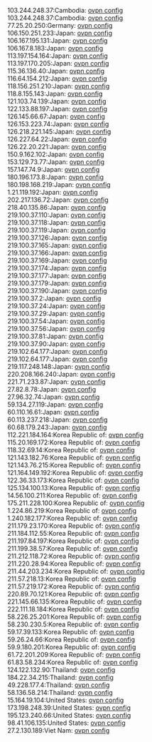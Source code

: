 103.244.248.37:Cambodia: [ovpn config](vpn/103_244_248_37.ovpn)  
103.244.248.37:Cambodia: [ovpn config](vpn/103_244_248_37.ovpn)  
77.25.20.250:Germany: [ovpn config](vpn/77_25_20_250.ovpn)  
106.150.251.233:Japan: [ovpn config](vpn/106_150_251_233.ovpn)  
106.167.195.131:Japan: [ovpn config](vpn/106_167_195_131.ovpn)  
106.167.8.183:Japan: [ovpn config](vpn/106_167_8_183.ovpn)  
113.197.154.164:Japan: [ovpn config](vpn/113_197_154_164.ovpn)  
113.197.170.205:Japan: [ovpn config](vpn/113_197_170_205.ovpn)  
115.36.136.40:Japan: [ovpn config](vpn/115_36_136_40.ovpn)  
116.64.154.212:Japan: [ovpn config](vpn/116_64_154_212.ovpn)  
118.156.251.210:Japan: [ovpn config](vpn/118_156_251_210.ovpn)  
118.8.155.143:Japan: [ovpn config](vpn/118_8_155_143.ovpn)  
121.103.74.139:Japan: [ovpn config](vpn/121_103_74_139.ovpn)  
122.133.88.197:Japan: [ovpn config](vpn/122_133_88_197.ovpn)  
126.145.66.67:Japan: [ovpn config](vpn/126_145_66_67.ovpn)  
126.153.223.74:Japan: [ovpn config](vpn/126_153_223_74.ovpn)  
126.218.221.145:Japan: [ovpn config](vpn/126_218_221_145.ovpn)  
126.227.64.22:Japan: [ovpn config](vpn/126_227_64_22.ovpn)  
126.22.20.221:Japan: [ovpn config](vpn/126_22_20_221.ovpn)  
150.9.162.102:Japan: [ovpn config](vpn/150_9_162_102.ovpn)  
153.129.73.77:Japan: [ovpn config](vpn/153_129_73_77.ovpn)  
157.147.74.9:Japan: [ovpn config](vpn/157_147_74_9.ovpn)  
180.196.173.8:Japan: [ovpn config](vpn/180_196_173_8.ovpn)  
180.198.168.219:Japan: [ovpn config](vpn/180_198_168_219.ovpn)  
1.21.119.192:Japan: [ovpn config](vpn/1_21_119_192.ovpn)  
202.217.136.72:Japan: [ovpn config](vpn/202_217_136_72.ovpn)  
218.40.135.86:Japan: [ovpn config](vpn/218_40_135_86.ovpn)  
219.100.37.110:Japan: [ovpn config](vpn/219_100_37_110.ovpn)  
219.100.37.118:Japan: [ovpn config](vpn/219_100_37_118.ovpn)  
219.100.37.119:Japan: [ovpn config](vpn/219_100_37_119.ovpn)  
219.100.37.126:Japan: [ovpn config](vpn/219_100_37_126.ovpn)  
219.100.37.165:Japan: [ovpn config](vpn/219_100_37_165.ovpn)  
219.100.37.166:Japan: [ovpn config](vpn/219_100_37_166.ovpn)  
219.100.37.169:Japan: [ovpn config](vpn/219_100_37_169.ovpn)  
219.100.37.174:Japan: [ovpn config](vpn/219_100_37_174.ovpn)  
219.100.37.177:Japan: [ovpn config](vpn/219_100_37_177.ovpn)  
219.100.37.179:Japan: [ovpn config](vpn/219_100_37_179.ovpn)  
219.100.37.190:Japan: [ovpn config](vpn/219_100_37_190.ovpn)  
219.100.37.2:Japan: [ovpn config](vpn/219_100_37_2.ovpn)  
219.100.37.24:Japan: [ovpn config](vpn/219_100_37_24.ovpn)  
219.100.37.29:Japan: [ovpn config](vpn/219_100_37_29.ovpn)  
219.100.37.54:Japan: [ovpn config](vpn/219_100_37_54.ovpn)  
219.100.37.56:Japan: [ovpn config](vpn/219_100_37_56.ovpn)  
219.100.37.81:Japan: [ovpn config](vpn/219_100_37_81.ovpn)  
219.100.37.90:Japan: [ovpn config](vpn/219_100_37_90.ovpn)  
219.102.64.177:Japan: [ovpn config](vpn/219_102_64_177.ovpn)  
219.102.64.177:Japan: [ovpn config](vpn/219_102_64_177.ovpn)  
219.117.248.148:Japan: [ovpn config](vpn/219_117_248_148.ovpn)  
220.208.166.240:Japan: [ovpn config](vpn/220_208_166_240.ovpn)  
221.71.233.87:Japan: [ovpn config](vpn/221_71_233_87.ovpn)  
27.82.8.78:Japan: [ovpn config](vpn/27_82_8_78.ovpn)  
27.96.32.74:Japan: [ovpn config](vpn/27_96_32_74.ovpn)  
59.134.27.119:Japan: [ovpn config](vpn/59_134_27_119.ovpn)  
60.110.16.61:Japan: [ovpn config](vpn/60_110_16_61.ovpn)  
60.113.237.218:Japan: [ovpn config](vpn/60_113_237_218.ovpn)  
60.68.179.243:Japan: [ovpn config](vpn/60_68_179_243.ovpn)  
112.221.184.164:Korea Republic of: [ovpn config](vpn/112_221_184_164.ovpn)  
115.20.169.172:Korea Republic of: [ovpn config](vpn/115_20_169_172.ovpn)  
118.32.69.14:Korea Republic of: [ovpn config](vpn/118_32_69_14.ovpn)  
121.143.182.76:Korea Republic of: [ovpn config](vpn/121_143_182_76.ovpn)  
121.143.76.215:Korea Republic of: [ovpn config](vpn/121_143_76_215.ovpn)  
121.164.149.192:Korea Republic of: [ovpn config](vpn/121_164_149_192.ovpn)  
122.36.33.173:Korea Republic of: [ovpn config](vpn/122_36_33_173.ovpn)  
125.134.100.13:Korea Republic of: [ovpn config](vpn/125_134_100_13.ovpn)  
14.56.100.211:Korea Republic of: [ovpn config](vpn/14_56_100_211.ovpn)  
175.211.228.100:Korea Republic of: [ovpn config](vpn/175_211_228_100.ovpn)  
1.224.86.219:Korea Republic of: [ovpn config](vpn/1_224_86_219.ovpn)  
1.240.182.177:Korea Republic of: [ovpn config](vpn/1_240_182_177.ovpn)  
211.179.23.170:Korea Republic of: [ovpn config](vpn/211_179_23_170.ovpn)  
211.184.112.55:Korea Republic of: [ovpn config](vpn/211_184_112_55.ovpn)  
211.197.84.197:Korea Republic of: [ovpn config](vpn/211_197_84_197.ovpn)  
211.199.38.57:Korea Republic of: [ovpn config](vpn/211_199_38_57.ovpn)  
211.212.118.72:Korea Republic of: [ovpn config](vpn/211_212_118_72.ovpn)  
211.220.28.94:Korea Republic of: [ovpn config](vpn/211_220_28_94.ovpn)  
211.44.203.234:Korea Republic of: [ovpn config](vpn/211_44_203_234.ovpn)  
211.57.218.13:Korea Republic of: [ovpn config](vpn/211_57_218_13.ovpn)  
211.57.219.172:Korea Republic of: [ovpn config](vpn/211_57_219_172.ovpn)  
220.89.70.121:Korea Republic of: [ovpn config](vpn/220_89_70_121.ovpn)  
221.145.66.135:Korea Republic of: [ovpn config](vpn/221_145_66_135.ovpn)  
222.111.18.184:Korea Republic of: [ovpn config](vpn/222_111_18_184.ovpn)  
58.226.25.201:Korea Republic of: [ovpn config](vpn/58_226_25_201.ovpn)  
58.230.230.5:Korea Republic of: [ovpn config](vpn/58_230_230_5.ovpn)  
59.17.39.133:Korea Republic of: [ovpn config](vpn/59_17_39_133.ovpn)  
59.26.24.66:Korea Republic of: [ovpn config](vpn/59_26_24_66.ovpn)  
59.9.180.201:Korea Republic of: [ovpn config](vpn/59_9_180_201.ovpn)  
61.72.201.209:Korea Republic of: [ovpn config](vpn/61_72_201_209.ovpn)  
61.83.58.234:Korea Republic of: [ovpn config](vpn/61_83_58_234.ovpn)  
124.122.132.90:Thailand: [ovpn config](vpn/124_122_132_90.ovpn)  
184.22.34.215:Thailand: [ovpn config](vpn/184_22_34_215.ovpn)  
49.228.177.4:Thailand: [ovpn config](vpn/49_228_177_4.ovpn)  
58.136.58.214:Thailand: [ovpn config](vpn/58_136_58_214.ovpn)  
15.164.19.104:United States: [ovpn config](vpn/15_164_19_104.ovpn)  
173.198.248.39:United States: [ovpn config](vpn/173_198_248_39.ovpn)  
195.123.240.66:United States: [ovpn config](vpn/195_123_240_66.ovpn)  
98.41.106.135:United States: [ovpn config](vpn/98_41_106_135.ovpn)  
27.2.130.189:Viet Nam: [ovpn config](vpn/27_2_130_189.ovpn)  
